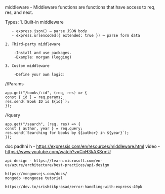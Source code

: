 <!-- Day 1 -->

middleware - Middleware functions are functions that have access to req, res, and next.

Types: 1. Built-in middleware

       - express.json() → parse JSON body
       - express.urlencoded({ extended: true }) → parse form data

    2. Third-party middleware

        -Install and use packages.
        -Example: morgan (logging)

    3. Custom middleware

        -Define your own logic:

//Params

    app.get("/books/:id", (req, res) => {
    const { id } = req.params;
    res.send(`Book ID is ${id}`);
    });

//query

    app.get("/search", (req, res) => {
    const { author, year } = req.query;
    res.send(`Searching for books by ${author} in ${year}`);
    });

doc padhni h - https://expressjs.com/en/resources/middleware.html
video - https://www.youtube.com/watch?v=CnH3kAXSrmU

<!-- Day 2 -->

    api design - https://learn.microsoft.com/en-us/azure/architecture/best-practices/api-design

<!-- Day 3 -->

    https://mongoosejs.com/docs/
    mongodb +mongoose tutorial

<!-- Day 4 -->

    https://dev.to/srishtikprasad/error-handling-with-express-40pk
